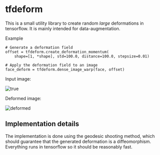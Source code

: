 tfdeform
========
This is a small utility library to create random _large_ deformations in tensorflow. It is mainly intended for data-augmentation.

Example

    # Generate a deformation field
    offset = tfdeform.create_deformation_momentum(
        shape=[1, *shape], std=100.0, distance=100.0, stepsize=0.01)
        
    # Apply the deformation field to an image
    face_deform = tfdeform.dense_image_warp(face, offset)

Input image:

![true](https://user-images.githubusercontent.com/2202312/45844547-134b3100-bd23-11e8-924e-fa09ccf6a3fe.png)

Deformed image:

![deformed](https://user-images.githubusercontent.com/2202312/45844555-19d9a880-bd23-11e8-9638-2074cdb96d3a.png)

Implementation details
----------------------
The implementation is done using the geodesic shooting method, which should guarantee that the generated deformation is a diffeomorphism.
Everything runs in tensorflow so it should be reasonably fast.
